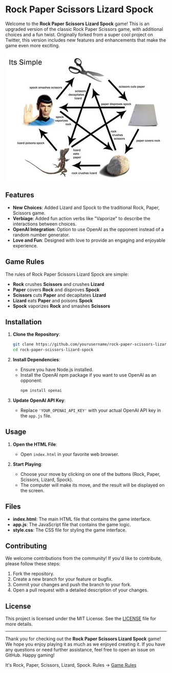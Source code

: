 # Rock Paper Scissors Lizard Spock

Welcome to the **Rock Paper Scissors Lizard Spock** game! This is an upgraded version of the classic Rock Paper Scissors game, with additional choices and a fun twist. Originally forked from a super cool project on Twitter, this version includes new features and enhancements that make the game even more exciting.

<img style="align:center;border-radius:13px;" src="FIUAIWEI7Q0TCUT.jpg"/>

## Features

- **New Choices**: Added Lizard and Spock to the traditional Rock, Paper, Scissors game.
- **Verbiage**: Added fun action verbs like "Vaporize" to describe the interactions between choices.
- **OpenAI Integration**: Option to use OpenAI as the opponent instead of a random number generator.
- **Love and Fun**: Designed with love to provide an engaging and enjoyable experience.

## Game Rules

The rules of Rock Paper Scissors Lizard Spock are simple:
- **Rock** crushes **Scissors** and crushes **Lizard**
- **Paper** covers **Rock** and disproves **Spock**
- **Scissors** cuts **Paper** and decapitates **Lizard**
- **Lizard** eats **Paper** and poisons **Spock**
- **Spock** vaporizes **Rock** and smashes **Scissors**

## Installation

1. **Clone the Repository**:
    ```bash
    git clone https://github.com/yourusername/rock-paper-scissors-lizard-spock.git
    cd rock-paper-scissors-lizard-spock
    ```

2. **Install Dependencies**:
    - Ensure you have Node.js installed.
    - Install the OpenAI npm package if you want to use OpenAI as an opponent:
      ```bash
      npm install openai
      ```

3. **Update OpenAI API Key**:
    - Replace `'YOUR_OPENAI_API_KEY'` with your actual OpenAI API key in the `app.js` file.

## Usage

1. **Open the HTML File**:
    - Open `index.html` in your favorite web browser.

2. **Start Playing**:
    - Choose your move by clicking on one of the buttons (Rock, Paper, Scissors, Lizard, Spock).
    - The computer will make its move, and the result will be displayed on the screen.

## Files

- **index.html**: The main HTML file that contains the game interface.
- **app.js**: The JavaScript file that contains the game logic.
- **style.css**: The CSS file for styling the game interface.

## Contributing

We welcome contributions from the community! If you'd like to contribute, please follow these steps:
1. Fork the repository.
2. Create a new branch for your feature or bugfix.
3. Commit your changes and push the branch to your fork.
4. Open a pull request with a detailed description of your changes.

## License

This project is licensed under the MIT License. See the [LICENSE](LICENSE) file for more details.

---

Thank you for checking out the **Rock Paper Scissors Lizard Spock** game! We hope you enjoy playing it as much as we enjoyed creating it. If you have any questions or need further assistance, feel free to open an issue on GitHub. Happy gaming!

It's Rock, Paper, Scissors, Lizard, Spock.  Rules -> <a href="https://www.instructables.com/How-to-Play-Rock-Paper-Scissors-Lizard-Spock/">Game Rules</a>
